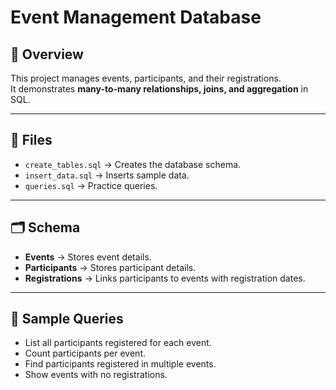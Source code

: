 # Event Management Database

## 📌 Overview
This project manages events, participants, and their registrations.  
It demonstrates **many-to-many relationships, joins, and aggregation** in SQL.

---

## 📂 Files
- `create_tables.sql` → Creates the database schema.
- `insert_data.sql` → Inserts sample data.
- `queries.sql` → Practice queries.

---

## 🗂️ Schema
- **Events** → Stores event details.  
- **Participants** → Stores participant details.  
- **Registrations** → Links participants to events with registration dates.  

---

## 🚀 Sample Queries
- List all participants registered for each event.  
- Count participants per event.  
- Find participants registered in multiple events.  
- Show events with no registrations.  

